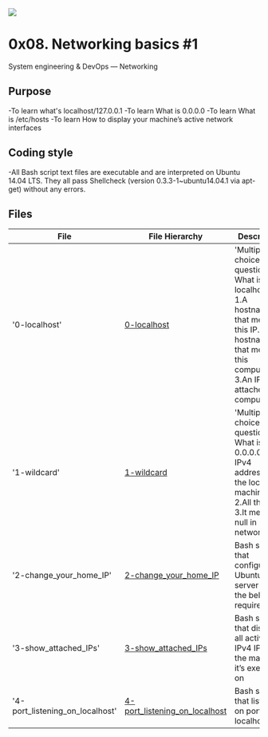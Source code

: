 <img src=https://s3.amazonaws.com/intranet-projects-files/holbertonschool-sysadmin_devops/285/s7kpNYq.png>

# 0x08. Networking basics #1
System engineering & DevOps ― Networking

## Purpose
-To learn what's localhost/127.0.0.1
-To learn What is 0.0.0.0
-To learn What is /etc/hosts
-To learn How to display your machine’s active network interfaces

## Coding style
-All Bash script text files are executable and are interpreted on Ubuntu 14.04 LTS. They all pass Shellcheck (version 0.3.3-1~ubuntu14.04.1 via apt-get) without any errors.

## Files
|File| File Hierarchy  | Description 
|---|----|-----
| '0-localhost' | [0-localhost](0-localhost) | 'Multiple choice question': What is localhost? 1.A hostname that means this IP. 2.A hostname that means this computer. 3.An IP attached to a computer.
| '1-wildcard' | [1-wildcard](1-wildcard) | 'Multiple choice question': What is 0.0.0.0? 1.All IPv4 addresses on the local machine. 2.All the IPs. 3.It means null in networking
| '2-change_your_home_IP' | [2-change_your_home_IP](2-change_your_home_IP) | Bash script that configures an Ubuntu server with the below requirements.
| '3-show_attached_IPs' | [3-show_attached_IPs](3-show_attached_IPs) | Bash script that displays all active IPv4 IPs on the machine it’s executed on
| '4-port_listening_on_localhost' | [4-port_listening_on_localhost](4-port_listening_on_localhost) | Bash script that listens on port 98 on localhost.
